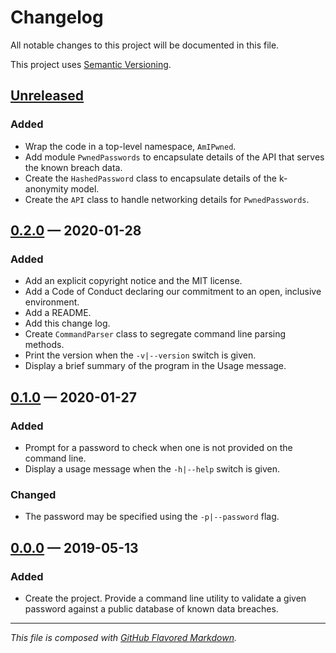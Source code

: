 # Changelog
All notable changes to this project will be documented in this file.

This project uses [Semantic Versioning][sv].

## [Unreleased][new]

### Added
- Wrap the code in a top-level namespace, `AmIPwned`.
- Add module `PwnedPasswords` to encapsulate details of the API that serves the
  known breach data.
- Create the `HashedPassword` class to encapsulate details of the k-anonymity
  model.
- Create the `API` class to handle networking details for `PwnedPasswords`.

## [0.2.0][0.2.0] — 2020-01-28

### Added
- Add an explicit copyright notice and the MIT license.
- Add a Code of Conduct declaring our commitment to an open, inclusive
  environment.
- Add a README.
- Add this change log.
- Create `CommandParser` class to segregate command line parsing methods.
- Print the version when the `-v|--version` switch is given.
- Display a brief summary of the program in the Usage message.

## [0.1.0][0.1.0] — 2020-01-27

### Added
- Prompt for a password to check when one is not provided on the command line.
- Display a usage message when the `-h|--help` switch is given.

### Changed
- The password may be specified using the `-p|--password` flag.

## [0.0.0][0.0.0] — 2019-05-13

### Added
- Create the project. Provide a command line utility to validate a given
  password against a public database of known data breaches.

---
_This file is composed with [GitHub Flavored Markdown][gfm]._

[gfm]: https://github.github.com/gfm/
[sv]: https://semver.org

[new]: https://github.com/petejh/amipwned/compare/HEAD..v0.2.0
[0.2.0]: https://github.com/petejh/amipwned/releases/tag/v0.2.0
[0.1.0]: https://github.com/petejh/amipwned/releases/tag/v0.1.0
[0.0.0]: https://github.com/petejh/amipwned/releases/tag/v0.0.0

